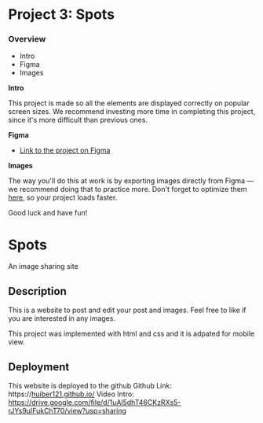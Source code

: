 # Project 3: Spots

### Overview  

* Intro  
* Figma  
* Images  
  
**Intro**
  
This project is made so all the elements are displayed correctly on popular screen sizes. We recommend investing more time in completing this project, since it's more difficult than previous ones.  
  
**Figma**  
  
* [Link to the project on Figma](https://www.figma.com/file/BBNm2bC3lj8QQMHlnqRsga/Sprint-3-Project-%E2%80%94-Spots?type=design&node-id=2%3A60&mode=design&t=afgNFybdorZO6cQo-1)
  
**Images**  
  
The way you'll do this at work is by exporting images directly from Figma — we recommend doing that to practice more. Don't forget to optimize them [here](https://tinypng.com/), so your project loads faster. 
  
Good luck and have fun!

# Spots

An image sharing site

## Description

This is a website to post and edit your post and images. Feel free to like if you are interested in any images.

This project was implemented with html and css and it is adpated for mobile view.

## Deployment

This website is deployed to the github
Github Link: https://[huiber121.github.io/](https://github.com/huiber121/se_project_spots)
Video Intro: https://drive.google.com/file/d/1uAl5dhT46CKzRXs5-rJYs9uIFukChT70/view?usp=sharing